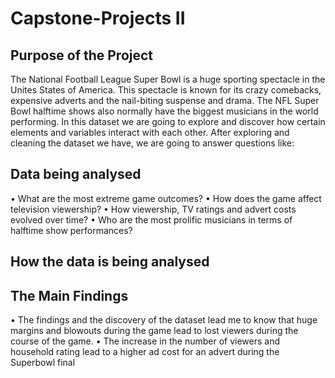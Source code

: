 # Capstone-Projects II

## Purpose of the Project
The National Football League Super Bowl is a huge sporting spectacle in the Unites States of America. 
This spectacle is known for its crazy comebacks, expensive adverts and the nail-biting suspense 
and drama. The NFL Super Bowl halftime shows also normally have the biggest musicians in the 
world performing. In this dataset we are going to explore and discover how certain elements and 
variables interact with each other. 
After exploring and cleaning the dataset we have, we are going to answer questions like:

## Data being analysed
•	What are the most extreme game outcomes?
•	How does the game affect television viewership?
•	How viewership, TV ratings and advert costs evolved over time?
•	Who are the most prolific musicians in terms of halftime show performances?

## How the data is being analysed

## The Main Findings 
•	The findings and the discovery of the dataset lead me to know that huge margins and blowouts during the game lead to lost viewers during the course of the game.
•	The increase in the number of viewers and household rating lead to a higher ad cost for an advert during the Superbowl final
